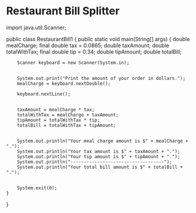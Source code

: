 # Restaurant Bill Splitter
import java.util.Scanner;


public class RestaurantBill1 
{
	public static void main(String[] args) 
	{
		double mealCharge;
		final double tax = 0.0865; 
		double taxAmount;
		double totalWithTax;
		final double tip = 0.34; 
		double tipAmount; 
		double totalBill;
		
		Scanner keyboard = new Scanner(System.in);
				
		
		System.out.print("Print the amount of your order in dollars.");
		mealCharge = keyboard.nextDouble();
		
		keyboard.nextLine();
				
		
		taxAmount = mealCharge * tax;
		totalWithTax = mealCharge + taxAmount;
		tipAmount = totalWithTax * tip;
		totalBill = totalWithTax + tipAmount;
		
		
		System.out.println("Your meal charge amount is $" + mealCharge + ".");
		System.out.println("Your tax amount is $" + taxAmount + ".");
		System.out.println("Your tip amount is $" + tipAmount + ".");
		System.out.println("-----------------------------------");
		System.out.println("Your total bill amount is $" + totalBill + ".");
				
		
		System.exit(0);
	}
}

